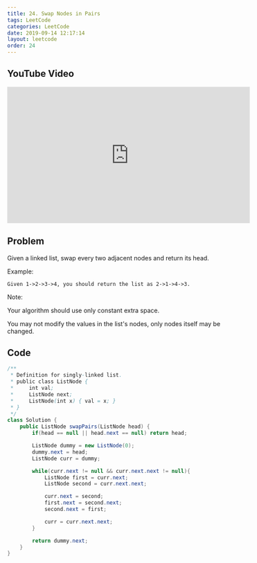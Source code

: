 ```yaml
---
title: 24. Swap Nodes in Pairs
tags: LeetCode
categories: LeetCode
date: 2019-09-14 12:17:14
layout: leetcode
order: 24
---
```


## YouTube Video

<iframe width="560" height="315" src="https://www.youtube.com/embed/OJzYvbHX1G8" frameborder="0" allow="accelerometer; autoplay; encrypted-media; gyroscope; picture-in-picture" allowfullscreen></iframe>

## Problem

Given a linked list, swap every two adjacent nodes and return its head.

Example:

```
Given 1->2->3->4, you should return the list as 2->1->4->3.
```

Note:

Your algorithm should use only constant extra space.

You may not modify the values in the list's nodes, only nodes itself may be changed.

## Code

```java
/**
 * Definition for singly-linked list.
 * public class ListNode {
 *     int val;
 *     ListNode next;
 *     ListNode(int x) { val = x; }
 * }
 */
class Solution {
    public ListNode swapPairs(ListNode head) {
        if(head == null || head.next == null) return head;

        ListNode dummy = new ListNode(0);
        dummy.next = head;
        ListNode curr = dummy;

        while(curr.next != null && curr.next.next != null){
            ListNode first = curr.next;
            ListNode second = curr.next.next;

            curr.next = second;
            first.next = second.next;
            second.next = first;

            curr = curr.next.next;
        }

        return dummy.next;
    }
}
```
